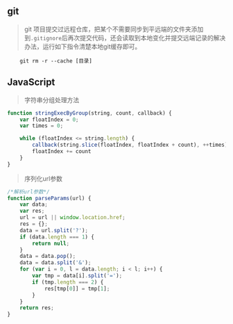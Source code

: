## git

> git 项目提交过远程仓库，把某个不需要同步到平远端的文件夹添加到`.gitignore`后再次提交代码，还会读取到本地变化并提交远端记录的解决办法，运行如下指令清楚本地git缓存即可。

```base
    git rm -r --cache [目录]
```

## JavaScript
> 字符串分组处理方法

```javascript
function stringExecByGroup(string, count, callback) {
    var floatIndex = 0;
    var times = 0;

    while (floatIndex <= string.length) {
        callback(string.slice(floatIndex, floatIndex + count), ++times)
        floatIndex += count
    }
}
```

> 序列化url参数
```javascript
/*解析url参数*/
function parseParams(url) {
    var data;
    var res;
    url = url || window.location.href;
    res = {};
    data = url.split('?');
    if (data.length === 1) {
        return null;
    }
    data = data.pop();
    data = data.split('&');
    for (var i = 0, l = data.length; i < l; i++) {
        var tmp = data[i].split('=');
        if (tmp.length === 2) {
            res[tmp[0]] = tmp[1];
        }
    }
    return res;
}
```

